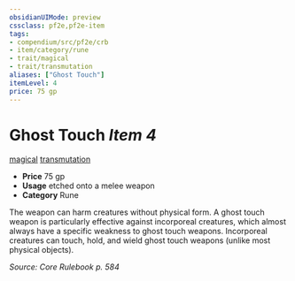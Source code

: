 ```yaml
---
obsidianUIMode: preview
cssclass: pf2e,pf2e-item
tags:
- compendium/src/pf2e/crb
- item/category/rune
- trait/magical
- trait/transmutation
aliases: ["Ghost Touch"]
itemLevel: 4
price: 75 gp
---
```

# Ghost Touch *Item 4*  
[magical](../../../rules/traits/magical.md)  [transmutation](../../../rules/traits/transmutation.md)  

- **Price** 75 gp
- **Usage** etched onto a melee weapon
- **Category** Rune

The weapon can harm creatures without physical form. A ghost touch weapon is particularly effective against incorporeal creatures, which almost always have a specific weakness to ghost touch weapons. Incorporeal creatures can touch, hold, and wield ghost touch weapons (unlike most physical objects).

*Source: Core Rulebook p. 584*
